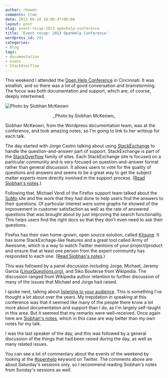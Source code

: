 ```yaml
---
author: rbowen
comments: true
date: 2013-06-18 10:00:47+00:00
layout: post
slug: event-recap-2013-openhelp-conference
title: 'Event recap: 2013 OpenHelp Conference'
wordpress_id: 291
categories:
- Blog
tags:
- documentation
- event
- StackOverflow
---
```


This weekend I attended the [Open Help Conference](http://openhelpconference.com/) in Cincinnati. It was smallish, and so there was a lot of good conversation and brainstorming. The focus was both documentation and support, which are, of course, deeply intertwined.

![Photo by Siobhan McKeown](blog/openhelpSiobhanMcKeown.jpg)
<center>_Photo by Siobhan McKeown_</center>

Siobhan McKeown, from the Wordpress documentation team, was at the conference, and took amazing notes, so I'm going to link to her writeup for each talk.

The day started with Jorge Castro talking about using [StackExchange](http://stackexchange.com/) to handle the question-and-answer part of support. StackExchange is part of the [StackOverflow](http://stackoverflow.com/) family of sites. Each StackExchange site is focused on a particular community and is very focused on question-and-answer format rather than general discussion. It allows users to vote for the quality of questions and answers and seems to be a great way to get the subject matter experts more directly involved in the support process. ([Read Siobhan's notes](http://siobhanmckeown.com/open-help-jorge-castro-solving-the-qa-conundrum-with-stackexchange/).)

Following that, Michael Verdi of the Firefox support team talked about the [SuMo](https://support.mozilla.org/) site and the work that they had done to help users find the answers to their questions. Of particular interest were some graphs he showed of the improvement in customer satisfaction as well as the rate of answered questions that was brought about by just improving the search functionality. This helps users find the right docs so that they don't even need to ask their questions.

Firefox has their own home-grown, open source solution, called [Kitsune](https://github.com/mozilla/kitsune). It has some StackExchage-like features and a great tool called Army of Awesome, which is a way to watch Twitter mentions of your project/product and ensure that at least one person from the expert community has responded to each one. ([Read Siobhan's notes](http://siobhanmckeown.com/open-help-michael-verdi-how-mozilla-supports-users-all-over-the-world/).)

This was followed by a panel discussion including Jorge, Michael, Jeremy Garcia ([LinuxQuestions.org)](http://www.linuxquestions.org/), and Siko Bouterse from Wikipedia. The discussion ranged from Wikipedia author retention to further discussion of many of the issues that Michael and Jorge had raised.

I spoke next, talking about [listening to your audience](http://tm3.org/listen). This is something I've thought a lot about over the years. My trepidation in speaking at this conference was that it seemed like many of the people there know a lot more about documentation and support than I do, as I'm largely self-taught in this area. But it seemed that my remarks were well-received. Once again here are [Siobhan's notes](http://siobhanmckeown.com/open-help-rich-bowen-listening-to-your-audience/), which in this case are way better than my own notes for my talk.

I was the last speaker of the day, and this was followed by a general discussion of the things that had been raised during the day, as well as many related issues.

You can see a lot of commentary about the events of the weekend by looking at the [#openhelp](https://twitter.com/search?q=%23openhelp) keyword on Twitter. The comments above are about Saturday's sessions only, so I recommend reading Siobhan's notes from Sunday's sessions as well.
